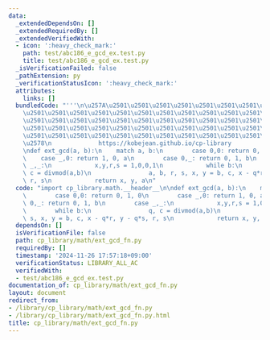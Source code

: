 ```yaml
---
data:
  _extendedDependsOn: []
  _extendedRequiredBy: []
  _extendedVerifiedWith:
  - icon: ':heavy_check_mark:'
    path: test/abc186_e_gcd_ex.test.py
    title: test/abc186_e_gcd_ex.test.py
  _isVerificationFailed: false
  _pathExtension: py
  _verificationStatusIcon: ':heavy_check_mark:'
  attributes:
    links: []
  bundledCode: "'''\n\u257A\u2501\u2501\u2501\u2501\u2501\u2501\u2501\u2501\u2501\u2501\
    \u2501\u2501\u2501\u2501\u2501\u2501\u2501\u2501\u2501\u2501\u2501\u2501\u2501\
    \u2501\u2501\u2501\u2501\u2501\u2501\u2501\u2501\u2501\u2501\u2501\u2501\u2501\
    \u2501\u2501\u2501\u2501\u2501\u2501\u2501\u2501\u2501\u2501\u2501\u2501\u2501\
    \u2501\u2501\u2501\u2501\u2501\u2501\u2501\u2501\u2501\u2501\u2501\u2501\u2501\
    \u2578\n             https://kobejean.github.io/cp-library               \n'''\n\
    \ndef ext_gcd(a, b):\n    match a, b:\n        case 0,0: return 0, 1, 0\n    \
    \    case _,0: return 1, 0, a\n        case 0,_: return 0, 1, b\n        case\
    \ _,_:\n            x,y,r,s = 1,0,0,1\n            while b:\n                q,\
    \ c = divmod(a,b)\n                a, b, r, s, x, y = b, c, x - q*r, y - q*s,\
    \ r, s\n            return x, y, a\n"
  code: "import cp_library.math.__header__\n\ndef ext_gcd(a, b):\n    match a, b:\n\
    \        case 0,0: return 0, 1, 0\n        case _,0: return 1, 0, a\n        case\
    \ 0,_: return 0, 1, b\n        case _,_:\n            x,y,r,s = 1,0,0,1\n    \
    \        while b:\n                q, c = divmod(a,b)\n                a, b, r,\
    \ s, x, y = b, c, x - q*r, y - q*s, r, s\n            return x, y, a\n"
  dependsOn: []
  isVerificationFile: false
  path: cp_library/math/ext_gcd_fn.py
  requiredBy: []
  timestamp: '2024-11-26 17:57:18+09:00'
  verificationStatus: LIBRARY_ALL_AC
  verifiedWith:
  - test/abc186_e_gcd_ex.test.py
documentation_of: cp_library/math/ext_gcd_fn.py
layout: document
redirect_from:
- /library/cp_library/math/ext_gcd_fn.py
- /library/cp_library/math/ext_gcd_fn.py.html
title: cp_library/math/ext_gcd_fn.py
---
```

